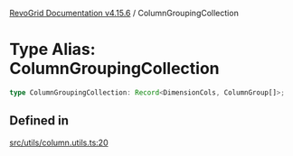 [RevoGrid Documentation v4.15.6](README.md) / ColumnGroupingCollection

# Type Alias: ColumnGroupingCollection

```ts
type ColumnGroupingCollection: Record<DimensionCols, ColumnGroup[]>;
```

## Defined in

[src/utils/column.utils.ts:20](https://github.com/revolist/revogrid/blob/8ab186c1ae2faee97d25784acff6dbf4187524f8/src/utils/column.utils.ts#L20)
